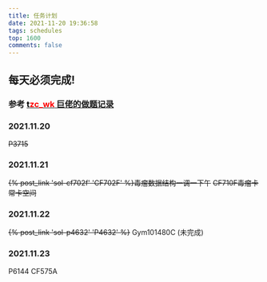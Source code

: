 ```yaml
---
title: 任务计划
date: 2021-11-20 19:36:58
tags: schedules
top: 1600
comments: false
---
```


## 每天必须完成!

### 参考 [<font color=black>t</font><font color=red>zc_wk</font> 巨佬的做题记录](https://www.cnblogs.com/ET2006/p/rwjh.html)

### 2021.11.20
~~P3715~~
### 2021.11.21
~~{% post_link 'sol-cf702f' 'CF702F' %}毒瘤数据结构一调一下午~~
~~CF710F毒瘤卡常卡空间~~
### 2021.11.22
~~{% post_link 'sol-p4632' 'P4632' %}~~
Gym101480C (未完成)

### 2021.11.23
P6144
CF575A